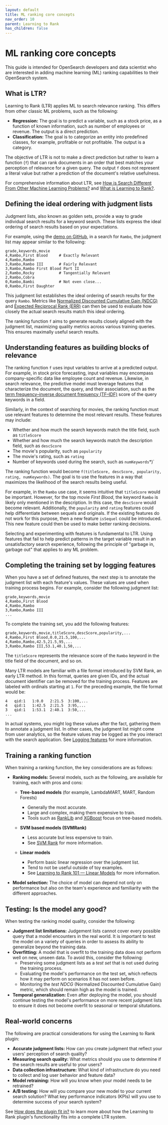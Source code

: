 ```yaml
---
layout: default
title: ML ranking core concepts
nav_order: 10
parent: Learning to Rank
has_children: false
---
```


# ML ranking core concepts

This guide is intended for OpenSearch developers and data scientist who are interested in adding machine learning (ML) ranking capabilities to their OpenSearch system.

## What is LTR?

Learning to Rank (LTR) applies ML to search relevance ranking. This differs from other classic ML problems, such as the following: 

- **Regression:** The goal is to predict a variable, such as a stock price, as a function of known information, such as number of employees or revenue. The output is a direct prediction.
- **Classification:** The goal is to categorize an entity into predefined classes, for example, profitable or not profitable. The output is a category.

The objective of LTR is not to make a direct prediction but rather to learn a function (`f`) that can rank documents in an order that best matches your perception of relevance for a given query. The output `f` does not represent a literal value but rather a prediction of the document's relative usefulness. 

For comprehensive information about LTR, see [How is Search Different From Other Machine Learning Problems?](http://opensourceconnections.com/blog/2017/08/03/search-as-machine-learning-prob/) and [What is Learning to Rank?](http://opensourceconnections.com/blog/2017/02/24/what-is-learning-to-rank/).

## Defining the ideal ordering with judgment lists

Judgment lists, also known as golden sets, provide a way to grade individual search results for a keyword search. These lists express the ideal ordering of search results based on your expectations. 

For example, using the [demo on GitHub](http://github.com/opensearch-project/opensearch-learning-to-rank-base/tree/main/demo/), in a search for `Rambo`, the judgment list may appear similar to the following: 

```
grade,keywords,movie
4,Rambo,First Blood     # Exactly Relevant
4,Rambo,Rambo
3,Rambo,Rambo III       # Fairly Relevant
3,Rambo,Rambo First Blood Part II
2,Rambo,Rocky           # Tangentially Relevant
2,Rambo,Cobra
0,Rambo,Bambi           # Not even close...
0,Rambo,First Daughter
```

This judgment list establishes the ideal ordering of search results for the query `Rambo`. Metrics like [Normalized Discounted Cumulative Gain (NDCG)](https://en.wikipedia.org/wiki/Discounted_cumulative_gain) and [Expected Reciprocal Rank (ERR)](https://dl.acm.org/doi/abs/10.1145/1645953.1646033) can then be used to evaluate how closely the actual search results match this ideal ordering.

The ranking function `f` aims to generate results closely aligned with the judgment list, maximizing quality metrics across various training queries. This ensures maximally useful search results.

## Understanding features as building blocks of relevance

The ranking function `f` uses input variables to arrive at a predicted output. For example, in stock price forecasting, input variables may encompass company-specific data like employee count and revenue. Likewise, in search relevance, the predictive model must leverage features that characterize the document, the query, and their association, such as the [term frequency–inverse document frequency (TF–IDF)](https://en.wikipedia.org/wiki/Tf%E2%80%93idf) score of the query keywords in a field. 

Similarly, in the context of searching for movies, the ranking function must use relevant features to determine the most relevant results. These features may include:

- Whether and how much the search keywords match the title field, such as `titleScore`
- Whether and how much the search keywords match the description field, such as `descScore`
- The movie's popularity, such as `popularity`
- The movie's rating, such as `rating`
- Number of keywords used during the search, such as `numKeywords`*)`

The ranking function would become `f(titleScore, descScore, popularity, rating, numKeywords)`. The goal is to use the features in a way that maximizes the likelihood of the search results being useful. 

For example, in the `Rambo` use case, it seems intuitive that `titleScore` would be important. However, for the top movie _First Blood_, the keyword `Rambo` is likely only mentioned in the description. In this case, the `descScore` would become relevant. Additionally, the `popularity` and `rating` features could help differentiate between sequels and originals. If the existing features do not work for this purpose, then a new feature `isSequel` could be introduced. This new feature could then be used to make better ranking decisions.

Selecting and experimenting with features is fundamental to LTR. Using features that fail to help predict patterns in the target variable result in an unsatisfactory search experience, following the principle of "garbage in, garbage out" that applies to any ML problem.

## Completing the training set by logging features

When you have a set of defined features, the next step is to annotate the judgment list with each feature's values. These values are used when training process begins. For example, consider the following judgment list: 

```
grade,keywords,movie
4,Rambo,First Blood
4,Rambo,Rambo
3,Rambo,Rambo III
...
```

To complete the training set, you add the following features:

```
grade,keywords,movie,titleScore,descScore,popularity,...
4,Rambo,First Blood,0.0,21.5,100,...
4,Rambo,Rambo,42.5,21.5,95,...
3,Rambo,Rambo III,53.1,40.1,50,...
```

The `titleScore` represents the relevance score of the `Rambo` keyword in the title field of the document, and so on.

Many LTR models are familiar with a file format introduced by SVM Rank, an early LTR method. In this format, queries are given IDs, and the actual document identifier can be removed for the training process. Features are labeled with ordinals starting at `1`. For the preceding example, the file format would be:

```
4   qid:1   1:0.0   2:21.5  3:100,...
4   qid:1   1:42.5  2:21.5  3:95,...
3   qid:1   1:53.1  2:40.1  3:50,...
...
```

In actual systems, you might log these values after the fact, gathering them to annotate a judgment list. In other cases, the judgment list might come from user analytics, so the feature values may be logged as the you interact with the search application. See [Logging features]({{site.url}}{{site.baseurl}}/search-plugins/ltr/logging-features/) for more information.

## Training a ranking function 

When training a ranking function, the key considerations are as follows: 

- **Ranking models:** Several models, such as the following, are available for training, each with pros and cons:

  - **Tree-based models** (for example, LambdaMART, MART, Random Forests)
    - Generally the most accurate. 
    - Large and complex, making them expensive to train.
    - Tools such as [RankLib](https://sourceforge.net/p/lemur/wiki/RankLib/) and [XGBoost](https://github.com/dmlc/xgboost) focus on tree-based models. 
    
  - **SVM based models (SVMRank)**
    - Less accurate but less expensive to train. 
    - See [SVM Rank](https://www.cs.cornell.edu/people/tj/svm_light/svm_rank.html) for more information.
    
  - **Linear models**
    - Perform basic linear regression over the judgment list.
    - Tend to not be useful outside of toy examples. 
    - See [Learning to Rank 101 — Linear Models](http://opensourceconnections.com/blog/2017/04/01/learning-to-rank-linear-models/) for more information.

- **Model selection:** The choice of model can depend not only on performance but also on the team's experience and familiarity with the different approaches.

## Testing: Is the model any good?  

When testing the ranking model quality, consider the following: 

- **Judgment list limitations:** Judgement lists cannot cover every possible query that a model encounters in the real world. It is important to test the model on a variety of queries in order to assess its ability to generalize beyond the training data. 
- **Overfitting:** A model that is overfit to the training data does not perform well on new, unseen data. To avoid this, consider the following:
  - Preserving some judgment lists as a _test set_ that is not used during the training process.
  - Evaluating the model's performance on the test set, which reflects how it may perform on scenarios it has not seen before.
  - Monitoring the _test NDCG_ (Normalized Discounted Cumulative Gain) metric, which should remain high as the model is trained.
- **Temporal generalization:** Even after deploying the model, you should continue testing the model's performance on more recent judgment lists to ensure it does not become overfit to seasonal or temporal situtations. 

## Real-world concerns

The following are practical considerations for using the Learning to Rank plugin:

- **Accurate judgment lists:** How can you create judgment that reflect your users' perception of search quality?
- **Measuring search quality:** What metrics should you use to determine if the search results are useful to your users?
- **Data collection infrastructure:** What kind of infrastructure do you need to collect and log user behavior and feature data?
- **Model retraining:** How will you know when your model needs to be retrained?
- **A/B testing:** How will you compare your new model to your current search solution? What key performance indicators (KPIs) will you use to determine success of your search system?

See [How does the plugin fit in?]({{site.url}}{{site.baseurl}}/search-plugins/ltr/fits-in/) to learn more about how the Learning to Rank plugin's functionality fits into a complete LTR system.

